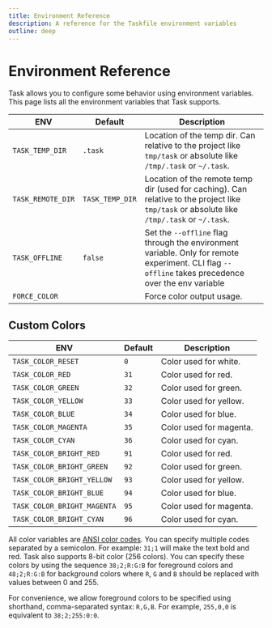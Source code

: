 ```yaml
---
title: Environment Reference
description: A reference for the Taskfile environment variables
outline: deep
---
```


# Environment Reference

Task allows you to configure some behavior using environment variables. This
page lists all the environment variables that Task supports.

| ENV               | Default         | Description                                                                                                                                        |
| ----------------- | --------------- | -------------------------------------------------------------------------------------------------------------------------------------------------- |
| `TASK_TEMP_DIR`   | `.task`         | Location of the temp dir. Can relative to the project like `tmp/task` or absolute like `/tmp/.task` or `~/.task`.                                  |
| `TASK_REMOTE_DIR` | `TASK_TEMP_DIR` | Location of the remote temp dir (used for caching). Can relative to the project like `tmp/task` or absolute like `/tmp/.task` or `~/.task`.        |
| `TASK_OFFLINE`    | `false`         | Set the `--offline` flag through the environment variable. Only for remote experiment. CLI flag `--offline` takes precedence over the env variable |
| `FORCE_COLOR`     |                 | Force color output usage.                                                                                                                          |

## Custom Colors

| ENV                         | Default | Description             |
| --------------------------- | ------- | ----------------------- |
| `TASK_COLOR_RESET`          | `0`     | Color used for white.   |
| `TASK_COLOR_RED`            | `31`    | Color used for red.     |
| `TASK_COLOR_GREEN`          | `32`    | Color used for green.   |
| `TASK_COLOR_YELLOW`         | `33`    | Color used for yellow.  |
| `TASK_COLOR_BLUE`           | `34`    | Color used for blue.    |
| `TASK_COLOR_MAGENTA`        | `35`    | Color used for magenta. |
| `TASK_COLOR_CYAN`           | `36`    | Color used for cyan.    |
| `TASK_COLOR_BRIGHT_RED`     | `91`    | Color used for red.     |
| `TASK_COLOR_BRIGHT_GREEN`   | `92`    | Color used for green.   |
| `TASK_COLOR_BRIGHT_YELLOW`  | `93`    | Color used for yellow.  |
| `TASK_COLOR_BRIGHT_BLUE`    | `94`    | Color used for blue.    |
| `TASK_COLOR_BRIGHT_MAGENTA` | `95`    | Color used for magenta. |
| `TASK_COLOR_BRIGHT_CYAN`    | `96`    | Color used for cyan.    |

All color variables are [ANSI color codes][ansi]. You can specify multiple codes
separated by a semicolon. For example: `31;1` will make the text bold and red.
Task also supports 8-bit color (256 colors). You can specify these colors by
using the sequence `38;2;R:G:B` for foreground colors and `48;2;R:G:B` for
background colors where `R`, `G` and `B` should be replaced with values between
0 and 255.

For convenience, we allow foreground colors to be specified using shorthand,
comma-separated syntax: `R,G,B`. For example, `255,0,0` is equivalent to
`38;2;255:0:0`.

[ansi]: https://en.wikipedia.org/wiki/ANSI_escape_code
